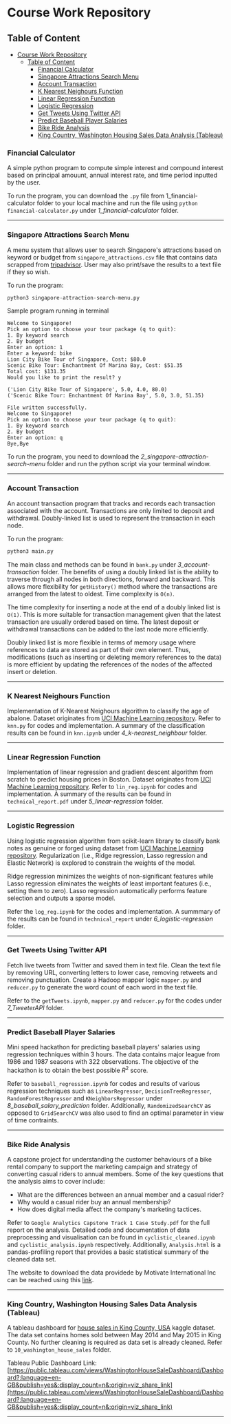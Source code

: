 # Course Work Repository 

## Table of Content 
- [Course Work Repository](#course-work-repository)
  - [Table of Content](#table-of-content)
    - [Financial Calculator](#financial-calculator)
    - [Singapore Attractions Search Menu](#singapore-attractions-search-menu)
    - [Account Transaction](#account-transaction)
    - [K Nearest Neighours Function](#k-nearest-neighours-function)
    - [Linear Regression Function](#linear-regression-function)
    - [Logistic Regression](#logistic-regression)
    - [Get Tweets Using Twitter API](#get-tweets-using-twitter-api)
    - [Predict Baseball Player Salaries](#predict-baseball-player-salaries)
    - [Bike Ride Analysis](#bike-ride-analysis)
    - [King Country, Washington Housing Sales Data Analysis (Tableau)](#king-country-washington-housing-sales-data-analysis-tableau)

### Financial Calculator
A simple python program to compute simple interest and compound interest based on principal amouunt, annual interest rate, and time period inputted by the user.

To run the program, you can download the `.py` file from 1_financial-calculator folder to your local machine and run the file using `python financial-calculator.py` under *1_financial-calculator* folder.

<hr />

### Singapore Attractions Search Menu
A menu system that allows user to search Singapore's attractions based on keyword or budget from `singapore_attractions.csv` file that contains data scrapped from [tripadvisor](https://www.tripadvisor.com.sg/Attraction_Products-g294265-zfg12131-Singapore.html). User may also print/save the results to a text file if they so wish. 

To run the program:
```python 
python3 singapore-attraction-search-menu.py
```

Sample program running in terminal
```
Welcome to Singapore!
Pick an option to choose your tour package (q to quit):             
1. By keyword search
2. By budget
Enter an option: 1
Enter a keyword: bike
Lion City Bike Tour of Singapore, Cost: $80.0
Scenic Bike Tour: Enchantment Of Marina Bay, Cost: $51.35
Total cost: $131.35
Would you like to print the result? y

('Lion City Bike Tour of Singapore', 5.0, 4.0, 80.0)
('Scenic Bike Tour: Enchantment Of Marina Bay', 5.0, 3.0, 51.35)

File written successfully.
Welcome to Singapore!
Pick an option to choose your tour package (q to quit):             
1. By keyword search
2. By budget
Enter an option: q
Bye,Bye
```

To run the program, you need to download the *2_singapore-attraction-search-menu* folder and run the python script via your terminal window.

<hr />

### Account Transaction
An account transaction program that tracks and records each transaction associated with the account. Transactions are only limited to deposit and withdrawal. Doubly-linked list is used to represent the transaction in each node. 

To run the program:
```python 
python3 main.py
```

The main class and methods can be found in `bank.py` under *3_account-transaction* folder. The benefits of using a doubly linked list is the ability to traverse through all nodes in both directions, forward and backward. This allows more flexibility for `getHistory()` method where the transactions are arranged from the latest to oldest. Time complexity is `O(n)`. 

The time complexity for inserting a node at the end of a doubly linked list is `O(1)`. This is more suitable for transaction management given that the latest transaction are usually ordered based on time. The latest deposit or withdrawal transactions can be added to the last node more efficiently.

Doubly linked list is more flexible in terms of memory usage where references to data are stored as part of their own element. Thus, modifications (such as inserting or deleting memory references to the data) is more efficient by updating the references of the nodes of the affected insert or deletion. 

<hr />

### K Nearest Neighours Function 
Implementation of K-Nearest Neighours algorithm to classify the age of abalone. Dataset originates from [UCI Machine Learning repository](https://archive.ics.uci.edu/ml/datasets/Abalone). Refer to `knn.py` for codes and implementation. A summary of the classification results can be found in `knn.ipynb` under *4_k-nearest_neighbour* folder. 

<hr />

### Linear Regression Function 
Implementation of linear regression and gradient descent algorithm from scratch to predict housing prices in Boston. Dataset originates from [UCI Machine Learning repository](https://archive.ics.uci.edu/ml/machine-learning-databases/housing/). Refer to `lin_reg.ipynb` for codes and implementation. A summary of the results can be found in `technical_report.pdf` under *5_linear-regression* folder. 

<hr />

### Logistic Regression
Using logistic regression algorithm from scikit-learn library to classify bank notes as genuine or forged using dataset from [UCI Machine Learning repository](https://archive.ics.uci.edu/ml/datasets/banknote+authentication#). Regularization (i.e., Ridge regression, Lasso regression and Elastic Network) is explored to constrain the weights of the model. 

Ridge regression minimizes the weights of non-significant features while Lasso regression eliminates the weights of least important features (i.e., setting them to zero). Lasso regression automatically performs feature selection and outputs a sparse model.

Refer the `log_reg.ipynb` for the codes and implementation. A summmary of the results can be found in `technical_report` under *6_logistic-regression* folder. 

<hr />

### Get Tweets Using Twitter API
Fetch live tweets from Twitter and saved them in text file. Clean the text file by removing URL, converting letters to lower case, removing retweets and removing punctuation. Create a Hadoop mapper logic `mapper.py` and `reducer.py` to generate the word count of each word in the text file.

Refer to the `getTweets.ipynb`, `mapper.py` and `reducer.py` for the codes under *7_TweeterAPI* folder.

<hr />

### Predict Baseball Player Salaries
Mini speed hackathon for predicting baseball players' salaries using regression techniques within 3 hours. The data contains major league from 1986 and 1987 seasons with 322 observations. The objective of the hackathon is to obtain the best possible ${R^2}$ score. 

Refer to `baseball_regression.ipynb` for codes and results of various regression techniques such as `LinearRegressor`, `DecisionTreeRegressor`, `RandomForestRegressor` and `KNeighborsRegressor` under *8_baseball_salary_prediction* folder. Additionally, `RandomizedSearchCV` as opposed to `GridSearchCV` was also used to find an optimal parameter in view of time contraints. 

<hr />

### Bike Ride Analysis 
A capstone project for understanding the customer behaviours of a bike rental company to support the marketing campaign and strategy of converting casual riders to annual members. Some of the key questions that the analysis aims to cover include:
- What are the differences between an annual member and a casual rider?
- Why would a casual rider buy an annual membership?
- How does digital media affect the company's marketing tactices. 

Refer to `Google Analytics Capstone Track 1 Case Study.pdf` for the full report on the analysis. Detailed code and documentation of data preprocessing and visualisation can be found in `cyclistic_cleaned.ipynb` and `cyclistic_analysis.ipynb` respectively. Additionally, `Analysis.html` is a pandas-profiling report that provides a basic statistical summary of the cleaned data set. 

The website to download the data providede by Motivate International Inc can be reached using this [link](https://divvy-tripdata.s3.amazonaws.com/index.html). 

<hr />

### King Country, Washington Housing Sales Data Analysis (Tableau)
A tableau dashboard for [house sales in King County, USA](https://www.kaggle.com/datasets/harlfoxem/housesalesprediction) kaggle dataset. The data set contains homes sold between May 2014 and May 2015 in King County. No further cleaning is required as data set is already cleaned. Refer to `10_washington_house_sales` folder.

Tableau Public Dashboard Link: [https://public.tableau.com/views/WashingtonHouseSaleDashboard/Dashboard?:language=en-GB&publish=yes&:display_count=n&:origin=viz_share_link](https://public.tableau.com/views/WashingtonHouseSaleDashboard/Dashboard?:language=en-GB&publish=yes&:display_count=n&:origin=viz_share_link)

<hr />